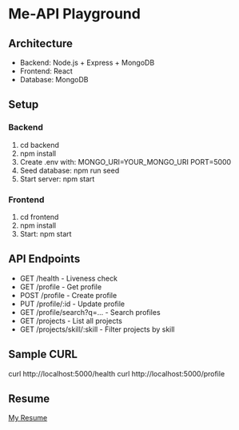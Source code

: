# Me-API Playground

## Architecture
- Backend: Node.js + Express + MongoDB
- Frontend: React
- Database: MongoDB

## Setup

### Backend
1. cd backend
2. npm install
3. Create .env with:
MONGO_URI=YOUR_MONGO_URI
PORT=5000
4. Seed database: npm run seed
5. Start server: npm start

### Frontend
1. cd frontend
2. npm install
3. Start: npm start

## API Endpoints
- GET /health - Liveness check
- GET /profile - Get profile
- POST /profile - Create profile
- PUT /profile/:id - Update profile
- GET /profile/search?q=... - Search profiles
- GET /projects - List all projects
- GET /projects/skill/:skill - Filter projects by skill

## Sample CURL
curl http://localhost:5000/health
curl http://localhost:5000/profile

## Resume
[My Resume](https://www.linkedin.com/in/rajsingh26/)